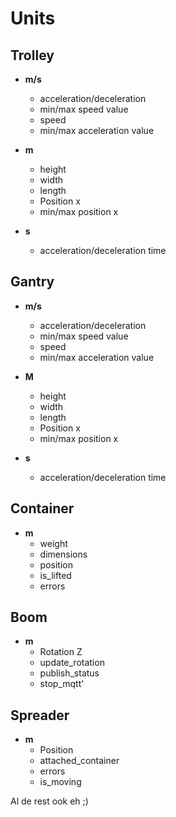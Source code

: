 # Units

## Trolley
- **m/s**
  - acceleration/deceleration
  - min/max speed value
  - speed
  - min/max acceleration value

- **m**
  - height
  - width
  - length
  - Position x
  - min/max position x

- **s**
  - acceleration/deceleration time

## Gantry
- **m/s**
  - acceleration/deceleration
  - min/max speed value
  - speed
  - min/max acceleration value

- **M**
  - height
  - width
  - length
  - Position x
  - min/max position x

- **s**
  - acceleration/deceleration time

## Container
- **m**
  - weight
  - dimensions
  - position
  - is_lifted
  - errors

## Boom
- **m**
  - Rotation Z
  - update_rotation
  - publish_status
  - stop_mqtt'

## Spreader
- **m**
  - Position
  - attached_container
  - errors
  - is_moving


Al de rest ook eh ;)
